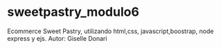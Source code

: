 # sweetpastry_modulo6
Ecommerce Sweet Pastry, utilizando html,css, javascript,boostrap, node express y ejs.
Autor: Giselle Donari 

